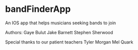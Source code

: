 # bandFinderApp
An IOS app that helps musicians seeking bands to join

Authors:
Gaye Bulut
Jake Barnett
Stephen Sherwood

Special thanks to our patient teachers
Tyler Morgan
Mel Quark
